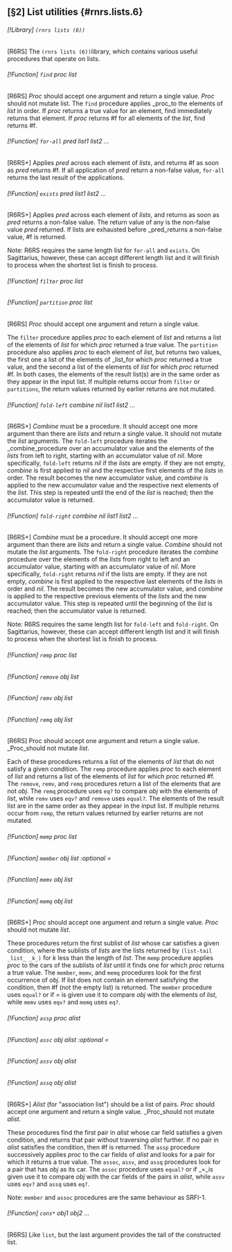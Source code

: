[§2] List utilities {#rnrs.lists.6}
-------------

###### [!Library] `(rnrs lists (6))` 

[R6RS] The `(rnrs lists (6))`library, which contains various useful
procedures that operate on lists.


###### [!Function] `find`  _proc_ _list_

[R6RS] _Proc_ should accept one argument and return a single value.
_Proc_ should not mutate list. The `find` procedure applies _proc_to the elements of _list_ in order. If _proc_ returns a true value for
an element, find immediately returns that element. If _proc_ returns #f for
all elements of the _list_, find returns #f.


###### [!Function] `for-all`  _pred_ _list1_ _list2_ _..._

[R6RS+] Applies _pred_ across each element of _lists_, and returns
#f as soon as _pred_ returns #f. If all application of _pred_ return a
non-false value, `for-all` returns the last result of the applications.


###### [!Function] `exists`  _pred_ _list1_ _list2_ _..._

[R6RS+] Applies _pred_ across each element of _lists_, and returns
as soon as _pred_ returns a non-false value. The return value of any is the
non-false value _pred_ returned. If lists are exhausted before _pred_returns a non-false value, #f is returned.

Note: R6RS requires the same length list for `for-all` and `exists`.
On Sagittarius, however, these can accept different length list and it will
finish to process when the shortest list is finish to process.


###### [!Function] `filter`  _proc_ _list_
###### [!Function] `partition`  _proc_ _list_

[R6RS] _Proc_ should accept one argument and return a single value.

The `filter` procedure applies _proc_ to each element of _list_ and
returns a list of the elements of _list_ for which _proc_ returned a true
value. The `partition` procedure also applies _proc_ to each element of
_list_, but returns two values, the first one a list of the elements of _list_for which _proc_ returned a true value, and the second a list of the elements
of _list_ for which _proc_ returned #f. In both cases, the elements of the
result list(s) are in the same order as they appear in the input list. If multiple
returns occur from `filter` or `partitions`, the return values returned
by earlier returns are not mutated.


###### [!Function] `fold-left`  _combine_ _nil_ _list1_ _list2_ _..._

[R6RS+] _Combine_ must be a procedure. It should accept one more argument
than there are _lists_ and return a single value. It should not mutate the
_list_ arguments. The `fold-left` procedure iterates the _combine_procedure over an accumulator value and the elements of the _lists_ from left
to right, starting with an accumulator value of _nil_. More specifically,
`fold-left` returns _nil_ if the _lists_ are empty. If they are not
empty, _combine_ is first applied to _nil_ and the respective first
elements of the _lists_ in order. The result becomes the new accumulator
value, and _combine_ is applied to the new accumulator value and the respective
next elements of the _list_. This step is repeated until the end of the
_list_ is reached; then the accumulator value is returned.


###### [!Function] `fold-right`  _combine_ _nil_ _list1_ _list2_ _..._

[R6RS+] _Combine_ must be a procedure. It should accept one more argument
than there are _lists_ and return a single value. _Combine_ should not
mutate the _list_ arguments. The `fold-right` procedure iterates the
_combine_ procedure over the elements of the _lists_ from right to left
and an accumulator value, starting with an accumulator value of _nil_. More
specifically, `fold-right` returns _nil_ if the lists are empty. If they
are not empty, _combine_ is first applied to the respective last elements of
the _lists_ in order and _nil_. The result becomes the new accumulator
value, and _combine_ is applied to the respective previous elements of the
_lists_ and the new accumulator value. This step is repeated until the beginning
of the _list_ is reached; then the accumulator value is returned.

Note: R6RS requires the same length list for `fold-left` and `fold-right`.
On Sagittarius, however, these can accept different length list and it will finish
to process when the shortest list is finish to process.


###### [!Function] `remp`  _proc_ _list_
###### [!Function] `remove`  _obj_ _list_
###### [!Function] `remv`  _obj_ _list_
###### [!Function] `remq`  _obj_ _list_

[R6RS] Proc should accept one argument and return a single value. _Proc_should not mutate _list_.

Each of these procedures returns a list of the elements of _list_ that do not
satisfy a given condition. The `remp` procedure applies _proc_ to each
element of _list_ and returns a list of the elements of _list_ for which
_proc_ returned #f. The `remove`, `remv`, and `remq` procedures
return a list of the elements that are not _obj_. The `remq` procedure
uses `eq?` to compare _obj_ with the elements of _list_, while
`remv` uses `eqv?` and `remove` uses `equal?`. The elements
of the result list are in the same order as they appear in the input list. If
multiple returns occur from `remp`, the return values returned by earlier
returns are not mutated.


###### [!Function] `memp`  _proc_ _list_
###### [!Function] `member`  _obj_ _list_ _:optional_ _=_
###### [!Function] `memv`  _obj_ _list_
###### [!Function] `memq`  _obj_ _list_

[R6RS+] _Proc_ should accept one argument and return a single value.
_Proc_ should not mutate _list_.

These procedures return the first sublist of _list_ whose car satisfies a
given condition, where the sublists of _lists_ are the lists returned by
`(list-tail _list_ _k_)` for _k_ less than the length of _list_.
The `memp` procedure applies _proc_ to the cars of the sublists of 
_list_ until it finds one for which _proc_ returns a true value. The
`member`, `memv`, and `memq` procedures look for the first
occurrence of _obj_. If list does not contain an element satisfying the
condition, then #f (not the empty list) is returned. The `member` procedure
uses `equal?` or if _=_ is given use it to compare _obj_ with the
elements of _list_, while `memv` uses `eqv?` and `memq` uses
`eq?`.


###### [!Function] `assp`  _proc_ _alist_
###### [!Function] `assc`  _obj_ _alist_ _:optional_ _=_
###### [!Function] `assv`  _obj_ _alist_
###### [!Function] `assq`  _obj_ _alist_

[R6RS+] _Alist_ (for "association list") should be a list of pairs.
_Proc_ should accept one argument and return a single value. _Proc_should not mutate _alist_.

These procedures find the first pair in _alist_ whose car field satisfies
a given condition, and returns that pair without traversing _alist_ further.
If no pair in _alist_ satisfies the condition, then #f is returned. The 
`assp` procedure successively applies _proc_ to the car fields of
_alist_ and looks for a pair for which it returns a true value. The
`assoc`, `assv`, and `assq` procedures look for a pair that has
_obj_ as its car. The `assoc` procedure uses `equal?` or if _=_is given use it to compare _obj_ with the car fields of the pairs in _alist_,
while `assv` uses `eqv?` and `assq` uses `eq?`.

Note: `member` and `assoc` procedures are the same behaviour as SRFI-1.


###### [!Function] `cons*`  _obj1_ _obj2_ _..._

[R6RS] Like `list`, but the last argument provides the tail of the
constructed list.

